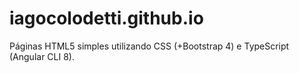 # iagocolodetti.github.io

Páginas HTML5 simples utilizando CSS (+Bootstrap 4) e TypeScript (Angular CLI 8).